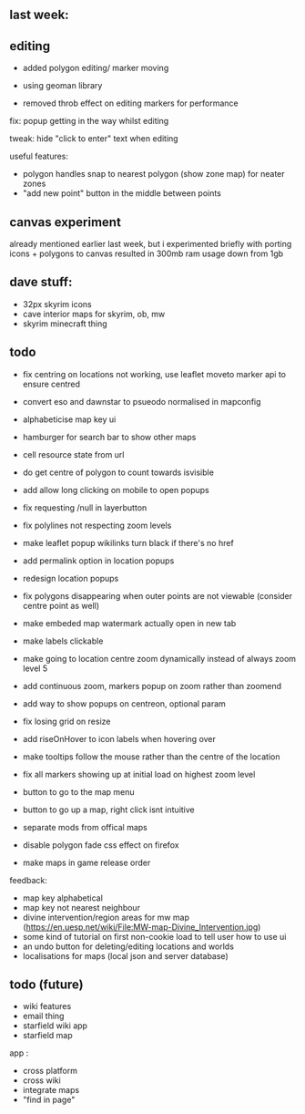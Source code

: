 ## last week:


## editing

- added polygon editing/ marker moving
- using geoman library

- removed throb effect on editing markers for performance

fix: popup getting in the way whilst editing

tweak: hide "click to enter" text when editing


useful features:
- polygon handles snap to nearest polygon (show zone map) for neater zones
- "add new point" button in the middle between points


## canvas experiment
already mentioned earlier last week, but i experimented briefly with porting icons + polygons to canvas
resulted in 300mb ram usage down from 1gb



## dave stuff:
- 32px skyrim icons
- cave interior maps for skyrim, ob, mw
- skyrim minecraft thing

## todo

- fix centring on locations not working, use leaflet moveto marker api to ensure centred
- convert eso and dawnstar to psueodo normalised in mapconfig

- alphabeticise map key ui
- hamburger for search bar to show other maps
- cell resource state from url
- do get centre of polygon to count towards isvisible
- add allow long clicking on mobile to open popups
- fix requesting /null in layerbutton
- fix polylines not respecting zoom levels
- make leaflet popup wikilinks turn black if there's no href
- add permalink option in location popups
- redesign location popups
- fix polygons disappearing when outer points are not viewable (consider centre point as well)
- make embeded map watermark actually open in new tab
- make labels clickable
- make going to location centre zoom dynamically instead of always zoom level 5
- add continuous zoom, markers popup on zoom rather than zoomend
- add way to show popups on centreon, optional param
- fix losing grid on resize
- add riseOnHover to icon labels when hovering over
- make tooltips follow the mouse rather than the centre of the location
- fix all markers showing up at initial load on highest zoom level
- button to go to the map menu
- button to go up a map, right click isnt intuitive
- separate mods from offical maps
- disable polygon fade css effect on firefox
- make maps in game release order

feedback:
- map key alphabetical
- map key not nearest neighbour
- divine intervention/region areas for mw map (https://en.uesp.net/wiki/File:MW-map-Divine_Intervention.jpg)
- some kind of tutorial on first non-cookie load to tell user how to use ui
- an undo button for deleting/editing locations and worlds
- localisations for maps (local json and server database)

## todo (future)
- wiki features
- email thing
- starfield wiki app
- starfield map

app :
- cross platform
- cross wiki
- integrate maps
- "find in page"